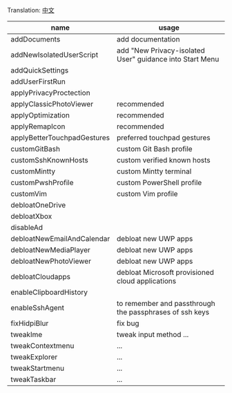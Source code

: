 Translation: [中文](./README_ZH.md)

| name                        | usage                                                    |
| --------------------------- | -------------------------------------------------------- |
| addDocuments                | add documentation                                        |
| addNewIsolatedUserScript    | add "New Privacy-isolated User" guidance into Start Menu |
| addQuickSettings            |                                                          |
| addUserFirstRun             |                                                          |
| applyPrivacyProctection     |                                                          |
| applyClassicPhotoViewer     | recommended                                              |
| applyOptimization           | recommended                                              |
| applyRemapIcon              | recommended                                              |
| applyBetterTouchpadGestures | preferred touchpad gestures                              |
| customGitBash               | custom Git Bash profile                                  |
| customSshKnownHosts         | custom verified known hosts                              |
| customMintty                | custom Mintty terminal                                   |
| customPwshProfile           | custom PowerShell profile                                |
| customVim                   | custom Vim profile                                       |
| debloatOneDrive             |                                                          |
| debloatXbox                 |                                                          |
| disableAd                   |                                                          |
| debloatNewEmailAndCalendar  | debloat new UWP apps                                     |
| debloatNewMediaPlayer       | debloat new UWP apps                                     |
| debloatNewPhotoViewer       | debloat new UWP apps                                     |
| debloatCloudapps            | debloat Microsoft provisioned cloud applications         |
| enableClipboardHistory      |                                                          |
| enableSshAgent              | to remember and passthrough the passphrases of ssh keys  |
| fixHidpiBlur                | fix bug                                                  |
| tweakIme                    | tweak input method ...                                   |
| tweakContextmenu            | ...                                                      |
| tweakExplorer               | ...                                                      |
| tweakStartmenu              | ...                                                      |
| tweakTaskbar                | ...                                                      |
